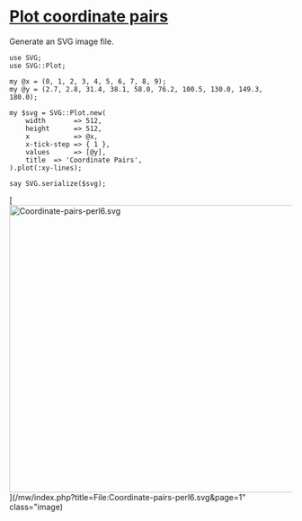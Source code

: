 [1]: http://rosettacode.org/wiki/Plot_coordinate_pairs

# [Plot coordinate pairs][1]

Generate an SVG image file.

```perl6
use SVG;
use SVG::Plot;
 
my @x = (0, 1, 2, 3, 4, 5, 6, 7, 8, 9);
my @y = (2.7, 2.8, 31.4, 38.1, 58.0, 76.2, 100.5, 130.0, 149.3, 180.0);
 
my $svg = SVG::Plot.new(
    width       => 512,
    height      => 512,
    x           => @x,
    x-tick-step => { 1 },
    values      => [@y],
    title  => 'Coordinate Pairs',
).plot(:xy-lines);
 
say SVG.serialize($svg);
```


[<img alt="Coordinate-pairs-perl6.svg" src="/mw/images/thumb/b/b2/Coordinate-pairs-perl6.svg/512px-Coordinate-pairs-perl6.svg.png" width="512" height="512" />](/mw/index.php?title=File:Coordinate-pairs-perl6.svg&amp;page=1" class="image)